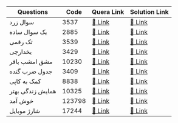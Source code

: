 
| Questions  | Code | Quera Link | Solution Link |
| ------------- | ------------- | ------------- | ------------- |
|  سوال زرد | 3537 | [🔗 Link](https://quera.ir/problemset/contest/3537/%D8%B3%D8%A4%D8%A7%D9%84-%D9%BE%DB%8C%D8%A7%D8%AF%D9%87-%D8%B3%D8%A7%D8%B2%DB%8C-%D8%B3%D9%88%D8%A7%D9%84-%D8%B2%D8%B1%D8%AF) | [🔗 Link](https://github.com/0x73am43l/QueraChallenge/blob/main/Contest/SoalZard.py) |
|  یک سوال ساده | 2885 | [🔗 Link](https://quera.ir/problemset/contest/2885/%D8%B3%D8%A4%D8%A7%D9%84-%DB%8C%DA%A9-%D8%B3%D9%88%D8%A7%D9%84-%D8%B3%D8%A7%D8%AF%D9%87) | [🔗 Link](https://github.com/0x73am43l/QueraChallenge/blob/main/Contest/SoalSadeh.py) |
|   تک رقمی | 3539 | [🔗 Link](https://quera.ir/problemset/contest/3539/%D8%B3%D8%A4%D8%A7%D9%84-%D8%AA%DA%A9%D8%B1%D9%82%D9%85%DB%8C) | [🔗 Link](https://github.com/0x73am43l/QueraChallenge/blob/main/Contest/TakRaghami.py) |
|  یخدارچی | 3429 | [🔗 Link](https://quera.ir/problemset/contest/3429/%D8%B3%D8%A4%D8%A7%D9%84-%DB%8C%D8%AE%D8%AF%D8%A7%D8%B1%DA%86%DB%8C) | [🔗 Link](https://github.com/0x73am43l/QueraChallenge/blob/main/Contest/Yakhdarchi.py) |
|  مشق امشب باقر | 10230 | [🔗 Link](https://quera.ir/problemset/contest/10230/%D8%B3%D8%A4%D8%A7%D9%84-%D9%85%D8%B4%D9%82-%D8%A7%D9%85%D8%B4%D8%A8-%D8%A8%D8%A7%D9%82%D8%B1) | [🔗 Link](https://github.com/0x73am43l/QueraChallenge/blob/main/Contest/mashgh-emshab-bagher.py) |
|  جدول ضرب گنده | 3409 | [🔗 Link](https://quera.ir/problemset/contest/3409/%D8%B3%D8%A4%D8%A7%D9%84-%D8%AC%D8%AF%D9%88%D9%84-%D8%B6%D8%B1%D8%A8-%DA%AF%D9%86%D8%AF%D9%87) | [🔗 Link](https://github.com/0x73am43l/QueraChallenge/blob/main/Contest/jadval-zarb-gondeh.py) |
|  کمک به کاپی | 8838 | [🔗 Link](https://quera.ir/problemset/contest/8838/%D8%B3%D8%A4%D8%A7%D9%84-%DA%A9%D9%85%DA%A9-%D8%A8%D9%87-%DA%A9%D8%A7%D9%BE%DB%8C) | [🔗 Link](https://github.com/0x73am43l/QueraChallenge/blob/main/Contest/Komak-be-Copy.py) |
|  همایش زندگی بهتر | 10325 | [🔗 Link](https://quera.ir/problemset/contest/10325/%D8%B3%D8%A4%D8%A7%D9%84-%D9%87%D9%85%D8%A7%DB%8C%D8%B4-%D8%B2%D9%86%D8%AF%DA%AF%DB%8C-%D8%A8%D9%87%D8%AA%D8%B1) | [🔗 Link](https://github.com/0x73am43l/QueraChallenge/blob/main/Contest/better-life-festival.py) |
|  خوش آمد | 123798 | [🔗 Link](https://quera.ir/problemset/123798/) | [🔗 Link](https://github.com/0x73am43l/QueraChallenge/blob/main/Contest/khosh-amad.py) |
|  شارژ موبایل | 17244 | [🔗 Link](https://quera.org/problemset/17244/) | [🔗 Link](https://github.com/0x73am43l/QueraChallenge/blob/main/Contest/Charge-Mobile.py) |
